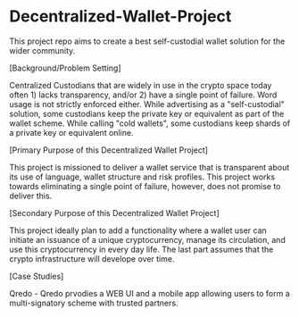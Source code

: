 # Decentralized-Wallet-Project

This project repo aims to create a best self-custodial wallet solution for the wider community.

[Background/Problem Setting]

Centralized Custodians that are widely in use in the crypto space today often 1) lacks transparency, and/or 2) have a single point of failure.
Word usage is not strictly enforced either. While advertising as a "self-custodial" solution, some custodians keep the private key or equivalent as part of the wallet scheme. While calling "cold wallets", some custodians keep shards of a private key or equivalent online.

[Primary Purpose of this Decentralized Wallet Project]

This project is missioned to deliver a wallet service that is transparent about its use of language, wallet structure and risk profiles. This project works towards eliminating a single point of failure, however, does not promise to deliver this.

[Secondary Purpose of this Decentralized Wallet Project]

This project ideally plan to add a functionality where a wallet user can initiate an issuance of a unique cryptocurrency, manage its circulation, and use this cryptocurrency in every day life. The last part assumes that the crypto infrastructure will develope over time.

[Case Studies]

Qredo - Qredo prvodies a WEB UI and a mobile app allowing users to form a multi-signatory scheme with trusted partners.
